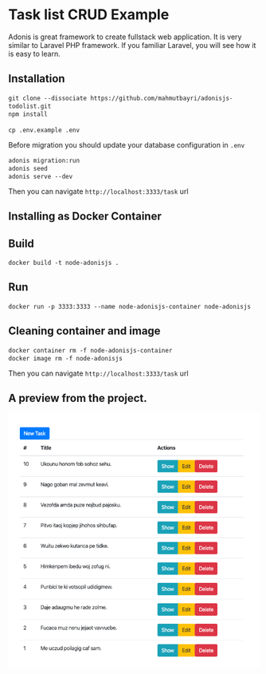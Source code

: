 # Task list CRUD Example

Adonis is great framework to create fullstack web application. It is very similar to Laravel PHP framework. If you familiar Laravel, you will see how it is easy to learn.

## Installation

    git clone --dissociate https://github.com/mahmutbayri/adonisjs-todolist.git
    npm install
    
    cp .env.example .env

Before migration you should update your database configuration in `.env`

    adonis migration:run
    adonis seed
    adonis serve --dev

Then you can navigate `http://localhost:3333/task` url

## Installing as Docker Container

## Build
    docker build -t node-adonisjs .

## Run
    docker run -p 3333:3333 --name node-adonisjs-container node-adonisjs
    
## Cleaning container and image
    docker container rm -f node-adonisjs-container
    docker image rm -f node-adonisjs
    
Then you can navigate `http://localhost:3333/task` url

## A preview from the project.

![](public/list-page.gif)

